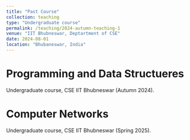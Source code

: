 ```yaml
---
title: "Past Course"
collection: teaching
type: "Undergraduate course"
permalink: /teaching/2024-autumn-teaching-1
venue: "IIT Bhubneswar, Deptartment of CSE"
date: 2024-08-01
location: "Bhubaneswar, India"
---
```




Programming and Data Structueres 
======
Undergraduate course, CSE IIT Bhubneswar (Autumn 2024).


Computer Networks 
======
Undergraduate course, CSE IIT Bhubneswar (Spring 2025).
